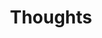 ---
title: Thoughts
description: Some random stuff I need to save in the spacetime.
image:

# Badge style
style:
    background: "#00c0ff"
    color: "#fff"
---